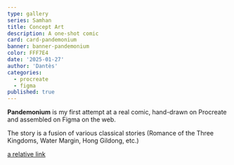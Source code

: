 ```yaml
---
type: gallery
series: Samhan
title: Concept Art
description: A one-shot comic
card: card-pandemonium
banner: banner-pandemonium
color: FFF7E4
date: '2025-01-27'
author: 'Dantès'
categories:
  - procreate
  - figma
published: true
---
```


<script>
  export let data
  import Gallery from '$lib/components/gallery.svelte'

  let images = [
    {
      url: 'img-231',
      caption: 'Kim Chunchu'
    },
    {
      url: 'img-232',
      caption: "Yeon's Massacre"
    },
    {
      url: 'img-233',
      caption: 'The Kings'
    },
    {
      url: 'img-234',
      caption: 'Gyebek'
    },
    {
      url: 'img-235',
      caption: "Gyebek's Last Stand"
    },
    {
      url: 'img-236',
      caption: 'Gaozong'
    },
    {
      url: 'img-237',
      caption: "Abe no Hirafu"
    },
    {
      url: 'img-238',
      caption: "Yeon Gesomun"
    },
    {
      url: 'img-239',
      caption: "Heroes of Goguryeo"
    },
    {
      url: 'img-240',
      caption: 'The Kings (2)'
    },
    {
      url: 'img-241',
      caption: "Scenes"
    },
    {
      url: 'img-242',
      caption: "Scenes"
    },
    {
      url: 'img-243',
      caption: "Yushin, Chunchu, Founders"
    },
    {
      url: 'img-244',
      caption: "Silla-Baekje, Goguryeo-Tang"
    },
    {
      url: 'img-245',
      caption: 'Kim Munhee'
    },
    {
      url: 'img-246',
      caption: 'The Three Heroes'
    },
    {
      url: 'img-247',
      caption: 'Young Gyebek'
    },
    {
      url: 'img-248',
      caption: 'The Five Commanders'
    },
    {
      url: 'img-249',
      caption: 'Sunduk and Bidam'
    },
    {
      url: 'img-250',
      caption: 'The Young Heroes'
    },
    {
      url: 'img-251',
      caption: 'Everyone'
    },
    {
      url: 'img-252',
      caption: 'The Kim Family'
    },
    {
      url: 'img-253',
      caption: 'The Three Kingdoms'
    },
  ]
</script>


**Pandemonium** is my first attempt at a real comic, hand-drawn on Procreate and assembled on Figma on the web.

The story is a fusion of various classical stories (Romance of the Three Kingdoms, Water Margin, Hong Gildong, etc.)

[a relative link](platformr)


<Gallery images = {images} />

